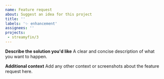 ```yaml
---
name: Feature request
about: Suggest an idea for this project
title: ''
labels: '✨ enhancement'
assignees: ''
projects:
 - streamyfin/3
---
```


**Describe the solution you'd like**
A clear and concise description of what you want to happen.

**Additional context**
Add any other context or screenshots about the feature request here.
